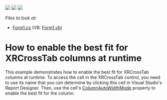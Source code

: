 <!-- default badges list -->
![](https://img.shields.io/endpoint?url=https://codecentral.devexpress.com/api/v1/VersionRange/128601438/19.2.3%2B)
[![](https://img.shields.io/badge/Open_in_DevExpress_Support_Center-FF7200?style=flat-square&logo=DevExpress&logoColor=white)](https://supportcenter.devexpress.com/ticket/details/E1380)
[![](https://img.shields.io/badge/📖_How_to_use_DevExpress_Examples-e9f6fc?style=flat-square)](https://docs.devexpress.com/GeneralInformation/403183)
<!-- default badges end -->
<!-- default file list -->
*Files to look at*:

* [Form1.cs](./CS/Form1.cs) (VB: [Form1.vb](./VB/Form1.vb))
<!-- default file list end -->
# How to enable the best fit for XRCrossTab columns at runtime 


This example demonstrates how to enable the best fit for XRCrossTab columns at runtime. To access the cell in the XRCrossTab control, you need to use its name that you can determine by clicking this cell in Visual Studio's Report Designer. Then, use the cell's [ColumnAutoWidthMode](https://docs.devexpress.com/XtraReports/DevExpress.XtraReports.UI.CrossTab.XRCrossTabCell.ColumnAutoWidthMode) property to enable the best fit for the column.
